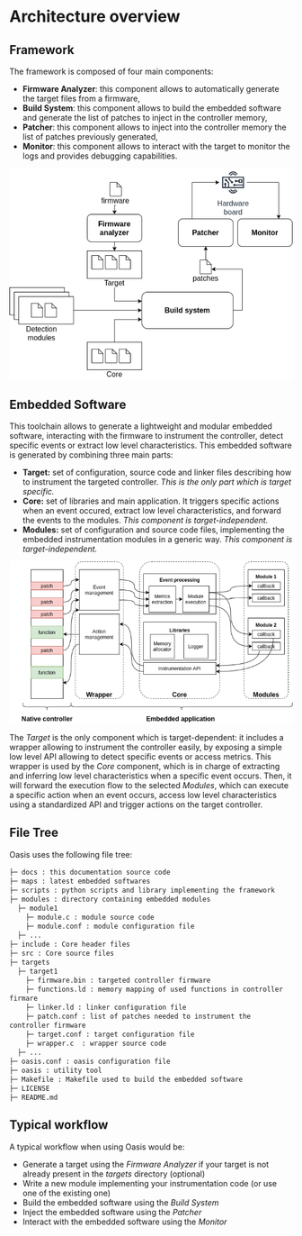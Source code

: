 # Architecture overview

## Framework

The framework is composed of four main components:

* **Firmware Analyzer**: this component allows to automatically generate the target files from a firmware,
* **Build System**: this component allows to build the embedded software and generate the list of patches to inject in the controller memory,
* **Patcher**: this component allows to inject into the controller memory the list of patches previously generated,
* **Monitor**: this component allows to interact with the target to monitor the logs and provides debugging capabilities.

![Screenshot](img/oasis_architecture_simple.png)

## Embedded Software
This toolchain allows to generate a lightweight and modular embedded software, interacting with the firmware to instrument the controller, detect specific events or extract low level characteristics. This embedded software is generated by combining three main parts:

* **Target:** set of configuration, source code and linker files describing how to instrument the targeted controller. *This is the only part which is target specific.*
* **Core:** set of libraries and main application. It triggers specific actions when an event occured, extract low level characteristics, and forward the events to the modules. *This component is target-independent.*
* **Modules:** set of configuration and source code files, implementing the embedded instrumentation modules in a generic way.  *This component is target-independent.*

![Screenshot](img/embedded_app.png)


The *Target* is the only component which is target-dependent: it includes a wrapper allowing to instrument the controller easily, by exposing a simple low level API allowing to detect specific events or access metrics. This wrapper is used by the *Core* component, which is in charge of extracting and inferring low level characteristics when a specific event occurs. Then, it will forward the execution flow to the selected *Modules*, which can execute a specific action when an event occurs, access low level characteristics using a standardized API and trigger actions on the target controller.

## File Tree

Oasis uses the following file tree:
```
├─ docs : this documentation source code
├─ maps : latest embedded softwares
├─ scripts : python scripts and library implementing the framework
├─ modules : directory containing embedded modules
  ├─ module1
    ├─ module.c : module source code
    ├─ module.conf : module configuration file
  ├─ ...
├─ include : Core header files
├─ src : Core source files
├─ targets
  ├─ target1
    ├─ firmware.bin : targeted controller firmware
    ├─ functions.ld : memory mapping of used functions in controller firmare
    ├─ linker.ld : linker configuration file
    ├─ patch.conf : list of patches needed to instrument the controller firmware
    ├─ target.conf : target configuration file
    ├─ wrapper.c  : wrapper source code
  ├─ ...
├─ oasis.conf : oasis configuration file
├─ oasis : utility tool
├─ Makefile : Makefile used to build the embedded software
├─ LICENSE
├─ README.md
```

## Typical workflow

A typical workflow when using Oasis would be:

* Generate a target using the *Firmware Analyzer* if your target is not already present in the *targets* directory (optional)
* Write a new module implementing your instrumentation code (or use one of the existing one)
* Build the embedded software using the *Build System*
* Inject the embedded software using the *Patcher*
* Interact with the embedded software using the *Monitor*
